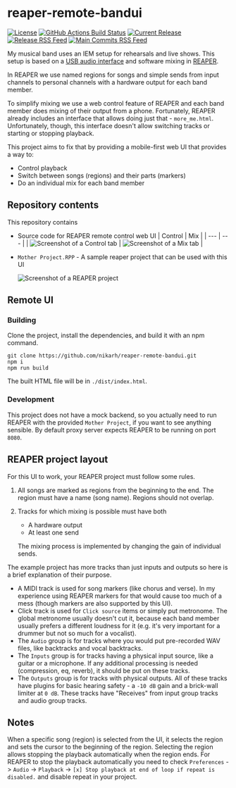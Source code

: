 # reaper-remote-bandui

[![License](https://img.shields.io/github/license/nikarh/reaper-remote-bandui.svg)](https://github.com/nikarh/reaper-remote-bandui)
[![GitHub Actions Build Status](https://github.com/nikarh/reaper-remote-bandui/actions/workflows/release.yaml/badge.svg)](https://github.com/nikarh/reaper-remote-bandui/actions/workflows/release.yaml)
[![Current Release](https://img.shields.io/github/release/nikarh/reaper-remote-bandui.svg)](https://github.com/nikarh/reaper-remote-bandui/releases)
[![Release RSS Feed](https://img.shields.io/badge/rss-releases-ffa500?logo=rss)](https://github.com/nikarh/reaper-remote-bandui/releases.atom)
[![Main Commits RSS Feed](https://img.shields.io/badge/rss-commits-ffa500?logo=rss)](https://github.com/nikarh/reaper-remote-bandui/commits/main.atom)

My musical band uses an IEM setup for rehearsals and live shows.
This setup is based on a [USB audio interface](https://www.behringer.com/product.html?modelCode=P0B2J) and software mixing in [REAPER](https://www.reaper.fm/).

In REAPER we use named regions for songs and simple sends from input channels to personal channels with a hardware output for each band member.

To simplify mixing we use a web control feature of REAPER and each band member does mixing of their output from a phone. Fortunately, REAPER already includes an interface that allows doing just that - `more_me.html`. Unfortunately, though, this interface doesn't allow switching tracks or starting or stopping playback.

This project aims to fix that by providing a mobile-first web UI that provides a way to:

- Control playback
- Switch between songs (regions) and their parts (markers)
- Do an individual mix for each band member

## Repository contents

This repository contains

- Source code for REAPER remote control web UI
  | Control | Mix |
  | --- | --- |
  | ![Screenshot of a Control tab](./screenshots/Web%20-%20Control.png) | ![Screenshot of a Mix tab](./screenshots/Web%20-%20Mix.png) |
- `Mother Project.RPP` - A sample reaper project that can be used with this UI

  ![Screenshot of a REAPER project](./screenshots/Reaper%20Project.png)

## Remote UI

### Building

Clone the project, install the dependencies, and build it with an npm command.

```
git clone https://github.com/nikarh/reaper-remote-bandui.git
npm i
npm run build
```

The built HTML file will be in `./dist/index.html`.

### Development

This project does not have a mock backend, so you actually need to run REAPER with the provided `Mother Project`, if you want to see anything sensible.
By default proxy server expects REAPER to be running on port `8080`.

## REAPER project layout

For this UI to work, your REAPER project must follow some rules.

1. All songs are marked as regions from the beginning to the end. The region must have a name (song name). Regions should not overlap.
2. Tracks for which mixing is possible must have both

   - A hardware output
   - At least one send

   The mixing process is implemented by changing the gain of individual sends.

The example project has more tracks than just inputs and outputs so here is a brief explanation of their purpose.

- A MIDI track is used for song markers (like chorus and verse). In my experience using REAPER markers for that would cause too much of a mess (though markers are also supported by this UI).
- Click track is used for `Click source` items or simply put metronome. The global metronome usually doesn't cut it, because each band member usually prefers a different loudness for it (e.g. it's very important for a drummer but not so much for a vocalist).
- The `Audio` group is for tracks where you would put pre-recorded WAV files, like backtracks and vocal backtracks.
- The `Inputs` group is for tracks having a physical input source, like a guitar or a microphone. If any additional processing is needed (compression, eq, reverb), it should be put on these tracks.
- The `Outputs` group is for tracks with physical outputs. All of these tracks have plugins for basic hearing safety - a `-10 dB` gain and a brick-wall limiter at `0 dB`. These tracks have "Receives" from input group tracks and audio group tracks.

## Notes

When a specific song (region) is selected from the UI, it selects the region and sets the cursor to the beginning of the region. Selecting the region allows stopping the playback automatically when the region ends. For REAPER to stop the playback automatically you need to check `Preferences` -> `Audio` -> `Playback` -> `[x] Stop playback at end of loop if repeat is disabled.` and disable repeat in your project.
